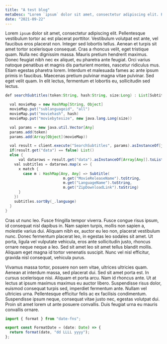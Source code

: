 ```yaml
---
title: "A test blog"
metaDesc: "Lorem `ipsum` dolor sit amet, consectetur adipiscing elit. Pellentesque vestibulum tortor ac est placerat porttitor. Vestibulum volutpat est ante, vel faucibus eros placerat non. Integer sed lobortis tellus. Aenean et turpis sit "
date: "2021-09-22"
---
```


Lorem `ipsum` dolor sit amet, consectetur adipiscing elit. Pellentesque vestibulum tortor ac est placerat porttitor. Vestibulum volutpat est ante, vel faucibus eros placerat non. Integer sed lobortis tellus. Aenean et turpis sit amet tortor scelerisque consequat. Cras a rhoncus velit, eget tristique quam. Nulla nec dignissim massa. Mauris pretium hendrerit maximus. Donec feugiat nibh nec ex aliquet, eu pharetra ante feugiat. Orci varius natoque penatibus et magnis dis parturient montes, nascetur ridiculus mus. Etiam egestas pharetra lorem. Interdum et malesuada fames ac ante ipsum primis in faucibus. Maecenas pretium pulvinar magna vitae pulvinar. Sed eget velit quam. In elit lectus, fermentum et lobortis eu, sollicitudin sed lectus.

```java
def searchSubtitles(token:String, hash:String, size:Long) : List[Subtitle] = {

  val movieMap = new HashMap[String, Object]
  movieMap.put("sublanguageid", "all")
  movieMap.put("moviehash", hash)
  movieMap.put("moviebytesize", new java.lang.Long(size))

  val params = new java.util.Vector[Any]
  params.add(token)
  params.add(Array[Object](movieMap))

  val result = client.execute("SearchSubtitles", params).asInstanceOf[java.util.HashMap[Any, Any]]
  if(result.get("data") == false) List()
  else {
      val datarows = result.get("data").asInstanceOf[Array[Any]].toList
    val subtitles = datarows.map(x => {
      x match {
        case m : HashMap[Any, Any] => Subtitle(
                          m.get("MovieReleaseName").toString,
                          m.get("LanguageName").toString,
                          m.get("ZipDownloadLink").toString)
      }
    })
    subtitles.sortBy(_.language)
  }
}
```

Cras ut nunc leo. Fusce fringilla tempor viverra. Fusce congue risus ipsum, id consequat nisl dapibus in. Nam sapien turpis, mollis non sapien a, molestie varius dui. Aliquam nibh ex, auctor eu leo non, placerat vestibulum nunc. Donec fermentum placerat leo, in egestas leo sodales sit amet. Ut porta, ligula vel vulputate vehicula, eros ante sollicitudin justo, rhoncus ornare neque neque a leo. Sed sit amet leo sit amet tellus blandit mollis. Aliquam eget magna id tortor venenatis suscipit. Nunc vel nisl efficitur, gravida nisl consequat, vehicula purus.

Vivamus massa tortor, posuere non sem vitae, ultrices ultricies quam. Aenean at interdum massa, sed placerat dui. Sed sit amet porta est. In cursus scelerisque nisi. Aliquam et porta arcu. Nam id rhoncus ante. Ut at lectus at ipsum maximus maximus eu auctor libero. Suspendisse risus dolor, euismod consequat turpis sed, imperdiet fermentum ante. Nullam vel ultricies urna. Pellentesque efficitur felis ac ex facilisis condimentum. Suspendisse ipsum neque, consequat vitae justo nec, egestas volutpat dui. Proin sit amet lorem ut ante posuere convallis. Duis feugiat urna eu mauris convallis ornare.

```javascript
import { format } from "date-fns";

export const FormatDate = (date: Date) => {
  return format(date, "dd LLLL yyyy");
};
```
